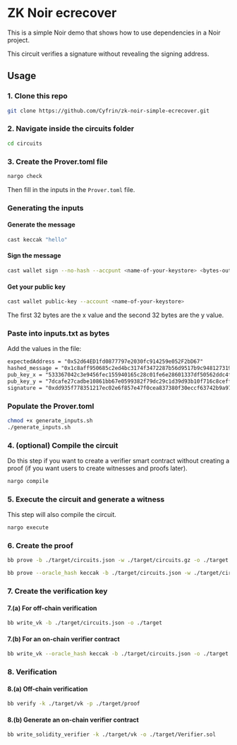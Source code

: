 # ZK Noir ecrecover

This is a simple Noir demo that shows how to use dependencies in a Noir project.

This circuit verifies a signature without revealing the signing address. 

## Usage

### 1. Clone this repo

```bash
git clone https://github.com/Cyfrin/zk-noir-simple-ecrecover.git
```

### 2. Navigate inside the circuits folder

```bash
cd circuits
```

### 3. Create the Prover.toml file

```bash
nargo check
```

Then fill in the inputs in the `Prover.toml` file.

### Generating the inputs

#### Generate the message

```bash
cast keccak "hello"
```

#### Sign the message

```bash
cast wallet sign --no-hash --accpunt <name-of-your-keystore> <bytes-output>
```

#### Get your public key

```bash
cast wallet public-key --account <name-of-your-keystore>
```

The first 32 bytes are the x value and the second 32 bytes are the y value.

### Paste into inputs.txt as bytes

Add the values in the file:

```txt
expectedAddress = "0x52d64ED1fd0877797e2030fc914259e052F2bD67"
hashed_message = "0x1c8aff950685c2ed4bc3174f3472287b56d9517b9c948127319a09a7a36deac8"
pub_key_x = "533367042c3e9456fec155940165c28c01fe6e28601337df50562ddc4f36bfb9"
pub_key_y = "7dcafe27cadbe10861bb67e0599382f79dc29c1d39d93b10f716c8ceff1743ed"
signature = "0xdd935f778351217ec02e6f857e47f0cea837380f30eccf63742b9a97cf1872b4316700b028504591f6b31203b86ccb3363353eedd8f9cf4f344a769c689525b31b"
```

### Populate the Prover.toml

```bash
chmod +x generate_inputs.sh
./generate_inputs.sh
```

### 4. (optional) Compile the circuit

Do this step if you want to create a verifier smart contract without creating a proof (if you want users to create witnesses and proofs later).

```bash
nargo compile
```

### 5. Execute the circuit and generate a witness 

This step will also compile the circuit.

```bash
nargo execute
```

### 6. Create the proof

```bash
bb prove -b ./target/circuits.json -w ./target/circuits.gz -o ./target
```


```bash
bb prove --oracle_hash keccak -b ./target/circuits.json -w ./target/circuits.gz -o ./target
```

### 7. Create the verification key

#### 7.(a) For off-chain verification

```bash
bb write_vk -b ./target/circuits.json -o ./target
```

#### 7.(b) For an on-chain verifier contract

```bash
bb write_vk --oracle_hash keccak -b ./target/circuits.json -o ./target
```

### 8. Verification

#### 8.(a) Off-chain verification

```bash
bb verify -k ./target/vk -p ./target/proof
```

#### 8.(b) Generate an on-chain verifier contract

```bash
bb write_solidity_verifier -k ./target/vk -o ./target/Verifier.sol
```